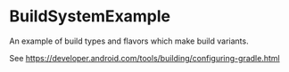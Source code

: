 BuildSystemExample
======================

An example of build types and flavors which make build variants.

See
https://developer.android.com/tools/building/configuring-gradle.html